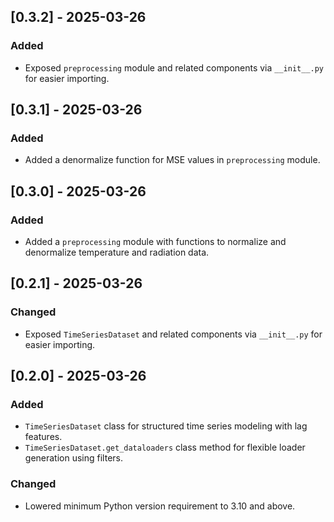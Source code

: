 ## [0.3.2] - 2025-03-26
### Added
- Exposed `preprocessing` module and related components via `__init__.py` for easier importing.

## [0.3.1] - 2025-03-26
### Added
- Added a denormalize function for MSE values in `preprocessing` module.

## [0.3.0] - 2025-03-26
### Added
- Added a `preprocessing` module with functions to normalize and denormalize temperature and radiation data.

## [0.2.1] - 2025-03-26
### Changed
- Exposed `TimeSeriesDataset` and related components via `__init__.py` for easier importing.

## [0.2.0] - 2025-03-26
### Added
- `TimeSeriesDataset` class for structured time series modeling with lag features.
- `TimeSeriesDataset.get_dataloaders` class method for flexible loader generation using filters.

### Changed
- Lowered minimum Python version requirement to 3.10 and above.